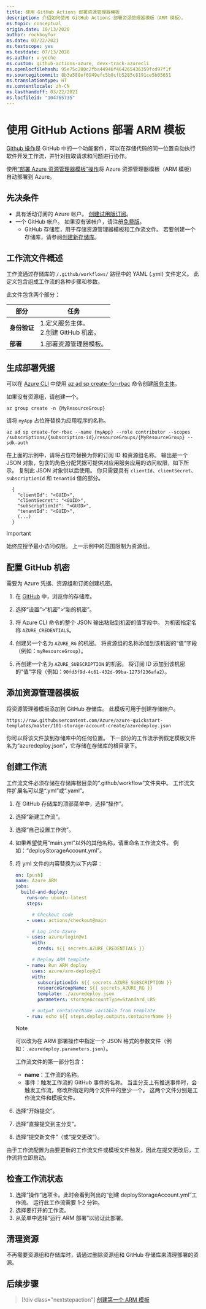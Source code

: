 ```yaml
---
title: 使用 GitHub Actions 部署资源管理器模板
description: 介绍如何使用 GitHub Actions 部署资源管理器模板（ARM 模板）。
ms.topic: conceptual
origin.date: 10/13/2020
author: rockboyfor
ms.date: 03/22/2021
ms.testscope: yes
ms.testdate: 07/13/2020
ms.author: v-yeche
ms.custom: github-actions-azure, devx-track-azurecli
ms.openlocfilehash: 95e75c280c2fba44946f464265436359fcd97f1f
ms.sourcegitcommit: 8b3a588ef0949efc5b0cfb5285c8191ce5b05651
ms.translationtype: HT
ms.contentlocale: zh-CN
ms.lasthandoff: 03/22/2021
ms.locfileid: "104765735"
---
```

<!--Verified successfully on 2020/07/13 by harris-->
# <a name="deploy-arm-templates-by-using-github-actions"></a>使用 GitHub Actions 部署 ARM 模板

[Github 操作](https://docs.github.com/en/actions)是 GitHub 中的一个功能套件，可以在存储代码的同一位置自动执行软件开发工作流，并针对拉取请求和问题进行协作。

使用[“部署 Azure 资源管理器模板”操作](https://github.com/marketplace/actions/deploy-azure-resource-manager-arm-template)将 Azure 资源管理器模板（ARM 模板）自动部署到 Azure。

## <a name="prerequisites"></a>先决条件

- 具有活动订阅的 Azure 帐户。 [创建试用版订阅](https://www.microsoft.com/china/azure/index.html?fromtype=cn)。
- 一个 GitHub 帐户。 如果没有该帐户，请注册[免费版](https://github.com/join)。
    - GitHub 存储库，用于存储资源管理器模板和工作流文件。 若要创建一个存储库，请参阅[创建新存储库](https://docs.github.com/en/github/creating-cloning-and-archiving-repositories/creating-a-new-repository)。

## <a name="workflow-file-overview"></a>工作流文件概述

工作流通过存储库的 `/.github/workflows/` 路径中的 YAML (.yml) 文件定义。 此定义包含组成工作流的各种步骤和参数。

此文件包含两个部分：

|部分  |任务  |
|---------|---------|
|**身份验证** | 1.定义服务主体。 <br /> 2.创建 GitHub 机密。 |
|**部署** | 1.部署资源管理器模板。 |

## <a name="generate-deployment-credentials"></a>生成部署凭据

可以在 [Azure CLI](https://docs.azure.cn/cli/) 中使用 [az ad sp create-for-rbac](https://docs.azure.cn/cli/ad/sp#az_ad_sp_create_for_rbac) 命令创建[服务主体](../../active-directory/develop/app-objects-and-service-principals.md#service-principal-object)。 

<!--NOT AVAILABLE ON [Azure Cloud Shell](https://shell.azure.com/)-->

如果没有资源组，请创建一个。

```azurecli
az group create -n {MyResourceGroup}
```

请将 `myApp` 占位符替换为应用程序的名称。 

```azurecli
az ad sp create-for-rbac --name {myApp} --role contributor --scopes /subscriptions/{subscription-id}/resourceGroups/{MyResourceGroup} --sdk-auth
```

在上面的示例中，请将占位符替换为你的订阅 ID 和资源组名称。 输出是一个 JSON 对象，包含的角色分配凭据可提供对应用服务应用的访问权限，如下所示。 复制此 JSON 对象供以后使用。 你只需要具有 `clientId`、`clientSecret`、`subscriptionId` 和 `tenantId` 值的部分。

```output
  {
    "clientId": "<GUID>",
    "clientSecret": "<GUID>",
    "subscriptionId": "<GUID>",
    "tenantId": "<GUID>",
    (...)
  }
```

> [!IMPORTANT]
> 始终应授予最小访问权限。 上一示例中的范围限制为资源组。

## <a name="configure-the-github-secrets"></a>配置 GitHub 机密

需要为 Azure 凭据、资源组和订阅创建机密。

1. 在 [GitHub](https://github.com/) 中，浏览你的存储库。

1. 选择“设置”>“机密”>“新的机密”。

1. 将 Azure CLI 命令的整个 JSON 输出粘贴到机密的值字段中。 为机密指定名称 `AZURE_CREDENTIALS`。

1. 创建另一个名为 `AZURE_RG` 的机密。 将资源组的名称添加到该机密的“值”字段（例如：`myResourceGroup`）。

1. 再创建一个名为 `AZURE_SUBSCRIPTION` 的机密。 将订阅 ID 添加到该机密的“值”字段（例如：`90fd3f9d-4c61-432d-99ba-1273f236afa2`）。

## <a name="add-resource-manager-template"></a>添加资源管理器模板

将资源管理器模板添加到 GitHub 存储库。 此模板可用于创建存储帐户。

```url
https://raw.githubusercontent.com/Azure/azure-quickstart-templates/master/101-storage-account-create/azuredeploy.json
```

你可以将该文件放到存储库中的任何位置。 下一部分的工作流示例假定模板文件名为“azuredeploy.json”，它存储在存储库的根目录下。

## <a name="create-workflow"></a>创建工作流

工作流文件必须存储在存储库根目录的“.github/workflow”文件夹中。 工作流文件扩展名可以是“.yml”或“.yaml”。 

1. 在 GitHub 存储库的顶部菜单中，选择“操作”。
1. 选择“新建工作流”。
1. 选择“自己设置工作流”。
1. 如果希望使用“main.yml”以外的其他名称，请重命名工作流文件。 例如：“deployStorageAccount.yml”。
1. 将 yml 文件的内容替换为以下内容：

    ```yml
    on: [push]
    name: Azure ARM
    jobs:
      build-and-deploy:
        runs-on: ubuntu-latest
        steps:

          # Checkout code
        - uses: actions/checkout@main

          # Log into Azure
        - uses: azure/login@v1
          with:
            creds: ${{ secrets.AZURE_CREDENTIALS }}

          # Deploy ARM template
        - name: Run ARM deploy
          uses: azure/arm-deploy@v1
          with:
            subscriptionId: ${{ secrets.AZURE_SUBSCRIPTION }}
            resourceGroupName: ${{ secrets.AZURE_RG }}
            template: ./azuredeploy.json
            parameters: storageAccountType=Standard_LRS

          # output containerName variable from template
        - run: echo ${{ steps.deploy.outputs.containerName }}
    ```
    > [!NOTE]
    > 可以改为在 ARM 部署操作中指定一个 JSON 格式的参数文件（例如：`.azuredeploy.parameters.json`）。

    工作流文件的第一部分包含：

    - **name**：工作流的名称。
    - 事件：触发工作流的 GitHub 事件的名称。 当主分支上有推送事件时，会触发工作流，修改所指定的两个文件中的至少一个。 这两个文件分别是工作流文件和模板文件。

1. 选择“开始提交”。
1. 选择“直接提交到主分支”。
1. 选择“提交新文件”（或“提交更改”）。 

由于工作流配置为由要更新的工作流文件或模板文件触发，因此在提交更改后，工作流将立即启动。

## <a name="check-workflow-status"></a>检查工作流状态

1. 选择“操作”选项卡。此时会看到列出的“创建 deployStorageAccount.yml”工作流。 运行此工作流需要 1-2 分钟。
1. 选择要打开的工作流。
1. 从菜单中选择“运行 ARM 部署”以验证此部署。

## <a name="clean-up-resources"></a>清理资源

不再需要资源组和存储库时，请通过删除资源组和 GitHub 存储库来清理部署的资源。

## <a name="next-steps"></a>后续步骤

> [!div class="nextstepaction"]
> [创建第一个 ARM 模板](./template-tutorial-create-first-template.md)

<!--NOT AVAILABLE ON [Learn module: Automate the deployment of ARM templates by using GitHub Actions](https://docs.microsoft.com/learn/modules/deploy-templates-command-line-github-actions/)-->
<!--Update_Description: update meta properties, wording update, update link-->